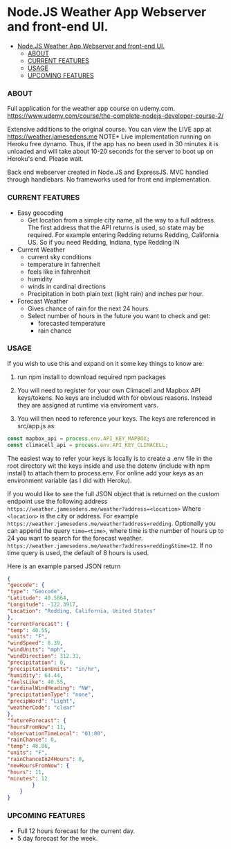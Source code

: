 # Node.JS Weather App Webserver and front-end UI.

- [Node.JS Weather App Webserver and front-end UI.](#nodejs-weather-app-webserver-and-front-end-ui)
    - [ABOUT](#about)
    - [CURRENT FEATURES](#current-features)
    - [USAGE](#usage)
    - [UPCOMING FEATURES](#upcoming-features)

### ABOUT
Full application for the weather app course on udemy.com.
https://www.udemy.com/course/the-complete-nodejs-developer-course-2/

Extensive additions to the original course.
You can view the LIVE app at https://weather.jamesedens.me
NOTE* Live implementation running on Heroku free dynamo. Thus, if the app has no been used in 30 minutes it is unloaded and will take about 10-20 seconds for the server to boot up on Heroku's end. Please wait.

Back end webserver created in Node.JS and ExpressJS. MVC handled through handlebars. No frameworks used for front end implementation.

### CURRENT FEATURES
- Easy geocoding
    - Get location from a simple city name, all the way to a full address. The first address that the API returns is used, so state may be required. For example entering Redding returns Redding, California US. So if you need Redding, Indiana, type Redding IN
- Current Weather
  - current sky conditions
  - temperature in fahrenheit
  - feels like in fahrenheit
  - humidity
  - winds in cardinal directions
  - Precipitation in both plain text (light rain) and inches per hour.
- Forecast Weather
  - Gives chance of rain for the next 24 hours.
  - Select number of hours in the future you want to check and get:
    - forecasted temperature
    - rain chance

### USAGE
If you wish to use this and expand on it some key things to know are:
1) run npm install to download required npm packages

2) You will need to register for your own Climacell and Mapbox API keys/tokens.
No keys are included with for obvious reasons. Instead they are assigned at runtime via enviroment vars.

3) You will then need to reference your keys. The keys are referenced in 
src/app.js as:
```javascript
const mapbox_api = process.env.API_KEY_MAPBOX;
const climacell_api = process.env.API_KEY_CLIMACELL;
```

The easiest way to refer your keys is locally is to create a .env file in the root directory wit the keys inside
and use the dotenv (include with npm install) to attach them to process.env.  For online add your keys as an environment variable (as I did with Heroku).

If you would like to see the full JSON object that is returned on the custom endpoint use the following address
`https://weather.jamesedens.me/weather?address=<location>`
Where `<location>` is the city or address. For example `https://weather.jamesedens.me/weather?address=redding`.
Optionally you can append the query `time=<time>`, where time is the number of hours up to 24 you want to search for the forecast weather. `https://weather.jamesedens.me/weather?address=redding&time=12`. If no time query is used, the default of 8 hours is used.

Here is an example parsed JSON return

```json
{
"geocode": {
"type": "Geocode",
"Latitude": 40.5864,
"Longitude": -122.3917,
"Location": "Redding, California, United States"
},
"currentForecast": {
"temp": 40.55,
"units": "F",
"windSpeed": 8.39,
"windUnits": "mph",
"windDirection": 312.31,
"precipitation": 0,
"precipitationUnits": "in/hr",
"humidity": 64.44,
"feelsLike": 40.55,
"cardinalWindHeading": "NW",
"precipitationType": "none",
"precipWord": "Light",
"weatherCode": "clear"
},
"futureForecast": {
"hoursFromNow": 11,
"observationTimeLocal": "01:00",
"rainChance": 0,
"temp": 48.86,
"units": "F",
"rainChanceIn24Hours": 0,
"newHoursFromNow": {
"hours": 11,
"minutes": 12
        }
    }
}
```


### UPCOMING FEATURES
- Full 12 hours forecast for the current day.
- 5 day forecast for the week.